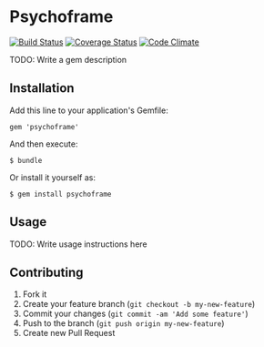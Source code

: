 # Psychoframe
[![Build Status](https://travis-ci.org/foostan/psychoframe.svg?branch=master)](https://travis-ci.org/foostan/psychoframe) [![Coverage Status](https://coveralls.io/repos/foostan/psychoframe/badge.png)](https://coveralls.io/r/foostan/psychoframe) [![Code Climate](https://codeclimate.com/github/foostan/psychoframe.png)](https://codeclimate.com/github/foostan/psychoframe)

TODO: Write a gem description

## Installation

Add this line to your application's Gemfile:

    gem 'psychoframe'

And then execute:

    $ bundle

Or install it yourself as:

    $ gem install psychoframe

## Usage

TODO: Write usage instructions here

## Contributing

1. Fork it
2. Create your feature branch (`git checkout -b my-new-feature`)
3. Commit your changes (`git commit -am 'Add some feature'`)
4. Push to the branch (`git push origin my-new-feature`)
5. Create new Pull Request
